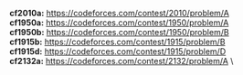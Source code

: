 **cf2010a:**   https://codeforces.com/contest/2010/problem/A \
**cf1950a:**   https://codeforces.com/contest/1950/problem/A \
**cf1950b:**   https://codeforces.com/contest/1950/problem/B \
**cf1915b:**   https://codeforces.com/contest/1915/problem/B \
**cf1915d:**   https://codeforces.com/contest/1915/problem/D \
**cf2132a:**   https://codeforces.com/contest/2132/problem/A \
